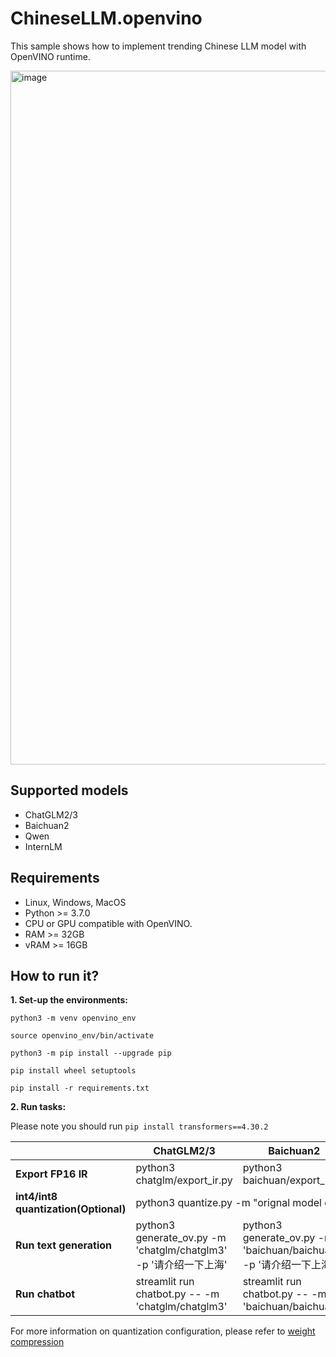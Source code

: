 # ChineseLLM.openvino

This sample shows how to implement trending Chinese LLM model with OpenVINO runtime.


<img width="1110" alt="image" src="https://github.com/OpenVINO-dev-contest/chatglm2.openvino/assets/91237924/6cdfbc45-f70c-42d4-b748-27113d8fe3a8">

## Supported models

- ChatGLM2/3
- Baichuan2
- Qwen
- InternLM

## Requirements

- Linux, Windows, MacOS
- Python >= 3.7.0
- CPU or GPU compatible with OpenVINO.
- RAM >= 32GB
- vRAM >= 16GB

## How to run it?

**1. Set-up the environments:**

```
python3 -m venv openvino_env

source openvino_env/bin/activate

python3 -m pip install --upgrade pip

pip install wheel setuptools

pip install -r requirements.txt
```

**2. Run tasks:**

Please note you should run ```pip install transformers==4.30.2```

<table class="tg">
<thead>
  <tr>
    <th class="tg-9wq8"></th>
    <th class="tg-9wq8"><span style="font-weight:bold">ChatGLM2/3</span></th>
    <th class="tg-9wq8"><span style="font-weight:bold">Baichuan2</span></th>
    <th class="tg-9wq8"><span style="font-weight:bold">Qwen</span></th>
    <th class="tg-9wq8"><span style="font-weight:bold">Internlm</span></th>
  </tr>
</thead>
<tbody>
  <tr>
    <td class="tg-uzvj"><span style="font-weight:bold">Export FP16 IR</td>
    <td class="tg-9wq8">python3 chatglm/export_ir.py</td>
    <td class="tg-9wq8">python3 baichuan/export_ir.py</td>
    <td class="tg-9wq8">python3 qwen/export_ir.py</td>
    <td class="tg-9wq8">python3 internlm/export_ir.py</td>
  </tr>
  <tr>
    <td class="tg-9wq8"><span style="font-weight:bold">int4/int8 quantization(Optional)</span></td>
    <td class="tg-9wq8" colspan="4">python3 quantize.py -m "orignal model dir" -o "output model dir" </td>
  </tr>
  <tr>
    <td class="tg-9wq8"><span style="font-weight:bold">Run text generation</span></td>
    <td class="tg-9wq8">python3 generate_ov.py -m 'chatglm/chatglm3' -p '请介绍一下上海'</td>
    <td class="tg-9wq8">python3 generate_ov.py -m 'baichuan/baichuan2' -p '请介绍一下上海</td>
    <td class="tg-9wq8">python3 generate_ov.py -m 'qwen/qwen' -p '请介绍一下上海'</td>
    <td class="tg-9wq8">python3 generate_ov.py -m 'internlm/internlm' -p '请介绍一下上海'</td>
  </tr>
  <tr>
    <td class="tg-9wq8"><span style="font-weight:bold">Run chatbot</span></td>
    <td class="tg-9wq8">streamlit run chatbot.py -- -m 'chatglm/chatglm3'</td>
    <td class="tg-9wq8">streamlit run chatbot.py -- -m 'baichuan/baichuan2'</td>
    <td class="tg-9wq8">streamlit run chatbot.py -- -m 'qwen/qwen'</td>
    <td class="tg-9wq8">streamlit run chatbot.py -- -m 'internlm/internlm'</td>
  </tr>
</tbody>
</table>

For more information on quantization configuration, please refer to [weight compression](https://github.com/openvinotoolkit/nncf/blob/release_v270/docs/compression_algorithms/CompressWeights.md)
